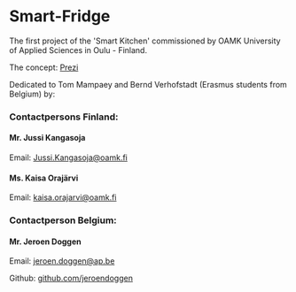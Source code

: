 # Smart-Fridge
The first project of the 'Smart Kitchen' commissioned by OAMK University of Applied Sciences in Oulu - Finland.

The concept: [Prezi](http://prezi.com/kkwk0fvxtakd/?utm_campaign=share&utm_medium=copy&rc=ex0share)


Dedicated to Tom Mampaey and Bernd Verhofstadt (Erasmus students from Belgium) by:

### Contactpersons Finland:
#### Mr. Jussi Kangasoja
Email: Jussi.Kangasoja@oamk.fi

#### Ms. Kaisa Orajärvi
Email: kaisa.orajarvi@oamk.fi


### Contactperson Belgium:
#### Mr. Jeroen Doggen
Email: jeroen.doggen@ap.be

Github: [github.com/jeroendoggen](https://github.com/jeroendoggen)
